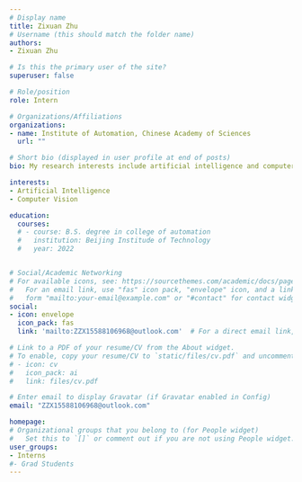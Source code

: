 ```yaml
---
# Display name
title: Zixuan Zhu
# Username (this should match the folder name)
authors:
- Zixuan Zhu

# Is this the primary user of the site?
superuser: false

# Role/position
role: Intern

# Organizations/Affiliations
organizations:
- name: Institute of Automation, Chinese Academy of Sciences
  url: ""

# Short bio (displayed in user profile at end of posts)
bio: My research interests include artificial intelligence and computer vision.

interests:
- Artificial Intelligence
- Computer Vision

education:
  courses:
  # - course: B.S. degree in college of automation
  #   institution: Beijing Institude of Technology
  #   year: 2022


# Social/Academic Networking
# For available icons, see: https://sourcethemes.com/academic/docs/page-builder/#icons
#   For an email link, use "fas" icon pack, "envelope" icon, and a link in the
#   form "mailto:your-email@example.com" or "#contact" for contact widget.
social:
- icon: envelope
  icon_pack: fas
  link: 'mailto:ZZX15588106968@outlook.com'  # For a direct email link, use "mailto:test@example.org".

# Link to a PDF of your resume/CV from the About widget.
# To enable, copy your resume/CV to `static/files/cv.pdf` and uncomment the lines below.
# - icon: cv
#   icon_pack: ai
#   link: files/cv.pdf

# Enter email to display Gravatar (if Gravatar enabled in Config)
email: "ZZX15588106968@outlook.com"

homepage:
# Organizational groups that you belong to (for People widget)
#   Set this to `[]` or comment out if you are not using People widget.
user_groups:
- Interns
#- Grad Students
---
```

